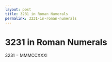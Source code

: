 ```yaml
---
layout: post
title: 3231 in Roman Numerals
permalink: 3231-in-roman-numerals
---
```


# 3231 in Roman Numerals

3231 = MMMCCXXXI
